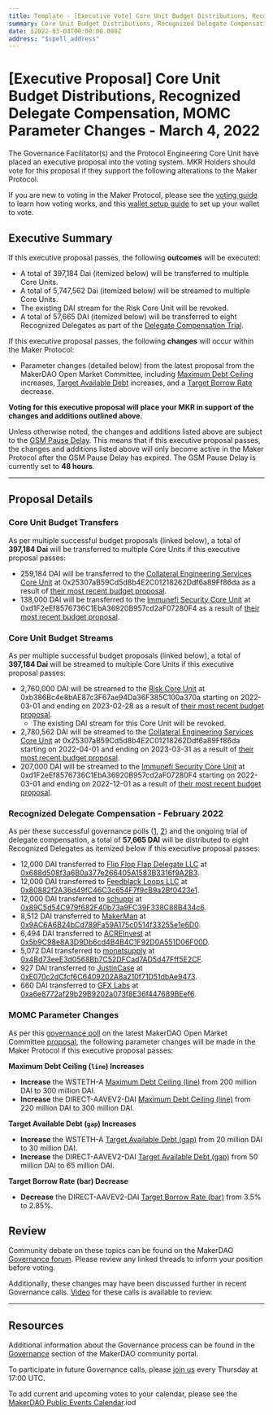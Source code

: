 ```yaml
---
title: Template - [Executive Vote] Core Unit Budget Distributions, Recognized Delegate Compensation, MOMC Parameter Changes - March 4, 2022
summary: Core Unit Budget Distributions, Recognized Delegate Compensation Distribution for February, MOMC Parameter Changes for WSTETH-A and DIRECT-AAVEV2-DAI
date: $2022-03-04T00:00:00.000Z
address: "$spell_address"
---
```


# [Executive Proposal] Core Unit Budget Distributions, Recognized Delegate Compensation, MOMC Parameter Changes - March 4, 2022

The Governance Facilitator(s) and the Protocol Engineering Core Unit have placed an executive proposal into the voting system. MKR Holders should vote for this proposal if they support the following alterations to the Maker Protocol.

If you are new to voting in the Maker Protocol, please see the [voting guide](https://community-development.makerdao.com/en/learn/governance/how-voting-works/) to learn how voting works, and this [wallet setup guide](https://community-development.makerdao.com/en/learn/governance/voting-setup/) to set up your wallet to vote.

## Executive Summary

If this executive proposal passes, the following **outcomes** will be executed:

- A total of 397,184 Dai (itemized below) will be transferred to multiple Core Units.
- A total of 5,747,562 Dai (itemized below) will be streamed to multiple Core Units.
- The existing DAI stream for the Risk Core Unit will be revoked.
- A total of 57,665 DAI (itemized below) will be transferred to eight Recognized Delegates as part of the [Delegate Compensation Trial](https://forum.makerdao.com/t/signal-request-extend-the-delegate-compensation-trial/12686).

If this executive proposal passes, the following **changes** will occur within the Maker Protocol:

- Parameter changes (detailed below) from the latest proposal from the MakerDAO Open Market Committee, including [Maximum Debt Ceiling](https://manual.makerdao.com/module-index/module-dciam#maximum-debt-ceiling-line) increases, [Target Available Debt](https://manual.makerdao.com/module-index/module-dciam#target-available-debt-gap) increases, and a [Target Borrow Rate](https://manual.makerdao.com/module-index/module-dai-direct-deposit#target-borrow-rate-bar) decrease.

**Voting for this executive proposal will place your MKR in support of the changes and additions outlined above.**

Unless otherwise noted, the changes and additions listed above are subject to the [GSM Pause Delay](https://manual.makerdao.com/parameter-index/core/param-gsm-pause-delay). This means that if this executive proposal passes, the changes and additions listed above will only become active in the Maker Protocol after the GSM Pause Delay has expired. The GSM Pause Delay is currently set to **48 hours**.

---

## Proposal Details

### Core Unit Budget Transfers

As per multiple successful budget proposals (linked below), a total of **397,184 Dai** will be transferred to multiple Core Units if this executive proposal passes:

- 259,184 DAI will be transferred to the [Collateral Engineering Services Core Unit](https://mips.makerdao.com/mips/details/MIP39c2SP20) at 0x25307aB59Cd5d8b4E2C01218262Ddf6a89Ff86da as a result of [their most recent budget proposal](https://mips.makerdao.com/mips/details/MIP40c3SP57).
- 138,000 DAI will be transferred to the [Immunefi Security Core Unit](https://mips.makerdao.com/mips/details/MIP39c2SP24) at 0xd1F2eEf8576736C1EbA36920B957cd2aF07280F4 as a result of [their most recent budget proposal](https://mips.makerdao.com/mips/details/MIP40c3SP58).

### Core Unit Budget Streams

As per multiple successful budget proposals (linked below), a total of **397,184 Dai** will be streamed to multiple Core Units if this executive proposal passes:

- 2,760,000 DAI will be streamed to the [Risk Core Unit](https://mips.makerdao.com/mips/details/MIP39c2SP2) at 0xb386Bc4e8bAE87c3F67ae94Da36F385C100a370a starting on 2022-03-01 and ending on 2023-02-28 as a result of [their most recent budget proposal](https://mips.makerdao.com/mips/details/MIP40c3SP56).
    - The existing DAI stream for this Core Unit will be revoked.
- 2,780,562 DAI will be streamed to the [Collateral Engineering Services Core Unit](https://mips.makerdao.com/mips/details/MIP39c2SP20) at 0x25307aB59Cd5d8b4E2C01218262Ddf6a89Ff86da starting on 2022-04-01 and ending on 2023-03-31 as a result of [their most recent budget proposal](https://mips.makerdao.com/mips/details/MIP40c3SP57).
- 207,000 DAI will be streamed to the [Immunefi Security Core Unit](https://mips.makerdao.com/mips/details/MIP39c2SP24) at 0xd1F2eEf8576736C1EbA36920B957cd2aF07280F4 starting on 2022-03-01 and ending on 2022-12-01 as a result of [their most recent budget proposal](https://mips.makerdao.com/mips/details/MIP40c3SP58).

### Recognized Delegate Compensation - February 2022

As per these successful governance polls ([1](https://vote.makerdao.com/polling/QmPCbBu3?network=mainnet), [2](https://vote.makerdao.com/polling/QmbvuhYH?network=mainnet)) and the ongoing trial of delegate compensation, a total of **57,665 DAI** will be distributed to eight Recognized Delegates as itemized below if this executive proposal passes:

- 12,000 DAI transferred to [Flip Flop Flap Delegate LLC](https://vote.makerdao.com/address/0xaf8aa6846539033eaf0c3ca4c9c7373e370e039b) at [0x688d508f3a6B0a377e266405A1583B3316f9A2B3](https://etherscan.io/address/0x688d508f3a6B0a377e266405A1583B3316f9A2B3).
- 12,000 DAI transferred to [Feedblack Loops LLC](https://vote.makerdao.com/address/0x845b36e1e4f41a361dd711bda8ea239bf191fe95) at [0x80882f2A36d49fC46C3c654F7f9cB9a2Bf0423e1](https://etherscan.io/address/0x80882f2A36d49fC46C3c654F7f9cB9a2Bf0423e1).
- 12,000 DAI transferred to [schuppi](https://vote.makerdao.com/address/0xb21e535fb349e4ef0520318acfe589e174b0126b) at [0x89C5d54C979f682F40b73a9FC39F338C88B434c6](https://etherscan.io/address/0x89C5d54C979f682F40b73a9FC39F338C88B434c6).
- 8,512 DAI transferred to [MakerMan](https://vote.makerdao.com/address/0x22d5294a23d49294bf11d9db8beda36e104ad9b3) at [0x9AC6A6B24bCd789Fa59A175c0514f33255e1e6D0](https://etherscan.io/address/0x9AC6A6B24bCd789Fa59A175c0514f33255e1e6D0).
- 6,494 DAI transferred to [ACREInvest](https://vote.makerdao.com/address/0x4d3ac33ab1dd7b0f352b8e590fe8b62c4c39ead5) at [0x5b9C98e8A3D9Db6cd4B4B4C1F92D0A551D06F00D](https://etherscan.io/address/0x5b9C98e8A3D9Db6cd4B4B4C1F92D0A551D06F00D).
- 5,072 DAI transferred to [monetsupply](https://vote.makerdao.com/address/0x45127ec92b58c3a89e89f63553073adcaf2f1f5f) at [0x4Bd73eeE3d0568Bb7C52DFCad7AD5d47Fff5E2CF](https://etherscan.io/address/0x4Bd73eeE3d0568Bb7C52DFCad7AD5d47Fff5E2CF).
- 927 DAI transferred to [JustinCase](https://vote.makerdao.com/address/0xcdb792c14391f7115ba77a7cd27f724fc9ea2091) at [0xE070c2dCfcf6C6409202A8a210f71D51dbAe9473](https://etherscan.io/address/0xE070c2dCfcf6C6409202A8a210f71D51dbAe9473).
- 660 DAI transferred to [GFX Labs](https://vote.makerdao.com/address/0xf60d7a62c98f65480725255e831de531efe3fe14) at [0xa6e8772af29b29B9202a073f8E36f447689BEef6](https://etherscan.io/address/0xa6e8772af29b29B9202a073f8E36f447689BEef6).

### MOMC Parameter Changes

As per this [governance poll](https://vote.makerdao.com/polling/QmPhbQ3B) on the latest MakerDAO Open Market Committee [proposal](https://forum.makerdao.com/t/parameter-changes-proposal-ppg-omc-001-2022-02-24/13434), the following parameter changes will be made in the Maker Protocol if this executive proposal passes:

**Maximum Debt Ceiling (`line`) Increases**

- **Increase** the WSTETH-A [Maximum Debt Ceiling (line)](https://manual.makerdao.com/module-index/module-dciam#maximum-debt-ceiling-line) from 200 million DAI to 300 million DAI.
- **Increase** the DIRECT-AAVEV2-DAI [Maximum Debt Ceiling (line)](https://manual.makerdao.com/module-index/module-dciam#maximum-debt-ceiling-line) from 220 million DAI to 300 million DAI.

**Target Available Debt (`gap`) Increases**

- **Increase** the WSTETH-A [Target Available Debt (gap)](https://manual.makerdao.com/module-index/module-dciam#target-available-debt-gap) from 20 million DAI to 30 million DAI.
- **Increase** the DIRECT-AAVEV2-DAI [Target Available Debt (gap)](https://manual.makerdao.com/module-index/module-dciam#target-available-debt-gap) from 50 million DAI to 65 million DAI.

**Target Borrow Rate (bar) Decrease**

- **Decrease** the DIRECT-AAVEV2-DAI [Target Borrow Rate (bar)](https://manual.makerdao.com/module-index/module-dai-direct-deposit#target-borrow-rate-bar) from 3.5% to 2.85%.

## Review

Community debate on these topics can be found on the MakerDAO [Governance forum](https://forum.makerdao.com/). Please review any linked threads to inform your position before voting.

Additionally, these changes may have been discussed further in recent Governance calls. [Video](https://www.youtube.com/playlist?list=PLLzkWCj8ywWNq5-90-Id6VPSsrk4OWVan) for these calls is available to review.

---

## Resources

Additional information about the Governance process can be found in the [Governance](https://community-development.makerdao.com/en/learn/governance) section of the MakerDAO community portal.

To participate in future Governance calls, please [join us](https://github.com/makerdao/community/tree/master/governance/governance-and-risk-meetings) every Thursday at 17:00 UTC.

To add current and upcoming votes to your calendar, please see the [MakerDAO Public Events Calendar](https://calendar.google.com/calendar/embed?src=makerdao.com_3efhm2ghipksegl009ktniomdk%40group.calendar.google.com&ctz=UTC&mode=week&showCalendars=0&showPrint=0).iod